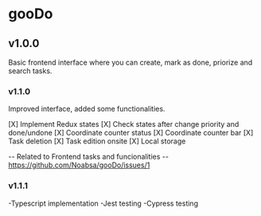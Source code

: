 # gooDo

## v1.0.0

Basic frontend interface where you can create, mark as done, priorize and search tasks.

### v1.1.0

Improved interface, added some functionalities.

[X] Implement Redux states
[X] Check states after change priority and done/undone
[X] Coordinate counter status
[X] Coordinate counter bar
[X] Task deletion
[X] Task edition onsite
[X] Local storage

-- Related to Frontend tasks and funcionalities
-- https://github.com/Noabsa/gooDo/issues/1

### v1.1.1

-Typescript implementation
-Jest testing
-Cypress testing
